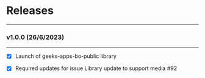 # Releases

---


### v1.0.0 (26/6/2023)

---

- [x] Launch of geeks-apps-bo-public library

- [x] Required updates for issue Library update to support media #92
